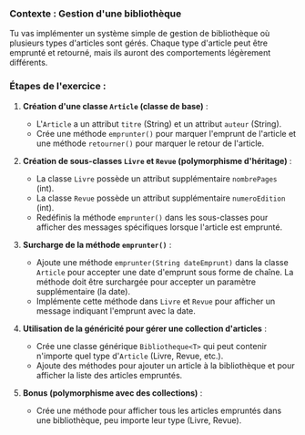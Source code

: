 ### Contexte : Gestion d'une bibliothèque

Tu vas implémenter un système simple de gestion de bibliothèque où plusieurs types d'articles sont gérés. Chaque type d'article peut être emprunté et retourné, mais ils auront des comportements légèrement différents.

### Étapes de l'exercice :

1. **Création d'une classe `Article` (classe de base)** :
   - L'`Article` a un attribut `titre` (String) et un attribut `auteur` (String).
   - Crée une méthode `emprunter()` pour marquer l'emprunt de l'article et une méthode `retourner()` pour marquer le retour de l'article.
   
2. **Création de sous-classes `Livre` et `Revue` (polymorphisme d'héritage)** :
   - La classe `Livre` possède un attribut supplémentaire `nombrePages` (int).
   - La classe `Revue` possède un attribut supplémentaire `numeroEdition` (int).
   - Redéfinis la méthode `emprunter()` dans les sous-classes pour afficher des messages spécifiques lorsque l'article est emprunté.
   
3. **Surcharge de la méthode `emprunter()`** :
   - Ajoute une méthode `emprunter(String dateEmprunt)` dans la classe `Article` pour accepter une date d'emprunt sous forme de chaîne. La méthode doit être surchargée pour accepter un paramètre supplémentaire (la date).
   - Implémente cette méthode dans `Livre` et `Revue` pour afficher un message indiquant l'emprunt avec la date.

4. **Utilisation de la généricité pour gérer une collection d'articles** :
   - Crée une classe générique `Bibliotheque<T>` qui peut contenir n'importe quel type d'`Article` (Livre, Revue, etc.).
   - Ajoute des méthodes pour ajouter un article à la bibliothèque et pour afficher la liste des articles empruntés.
   
5. **Bonus (polymorphisme avec des collections)** :
   - Crée une méthode pour afficher tous les articles empruntés dans une bibliothèque, peu importe leur type (Livre, Revue).
